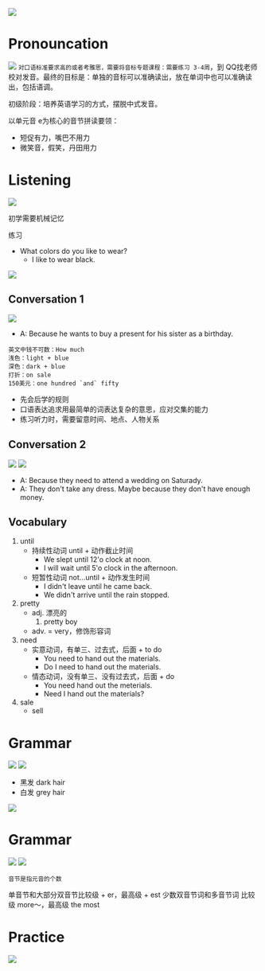 

![](./pic/1.png)

# Pronouncation
![](./pic/2.png)
`对口语标准要求高的或者考雅思，需要将音标专题课程：需要练习 3-4周`，到 QQ找老师校对发音。最终的目标是：单独的音标可以准确读出，放在单词中也可以准确读出，包括语调。

初级阶段：培养英语学习的方式，摆脱中式发音。

以单元音 e为核心的音节拼读要领：
- 短促有力，嘴巴不用力
- 微笑音，假笑，丹田用力


# Listening
![](./pic/3.png)

初学需要机械记忆

练习
- What colors do you like to wear?
    - I like to wear black.

![](./pic/4.png)

## Conversation 1
![](./pic/5.png)

- A: Because he wants to buy a present for his sister as a birthday.

```
英文中钱不可数：How much
浅色：light + blue
深色：dark + blue
打折：on sale
150美元：one hundred `and` fifty
```

- 先会后学的规则
- 口语表达追求用最简单的词表达复杂的意思，应对交集的能力
- 练习听力时，需要留意时间、地点、人物关系

## Conversation 2
![](./pic/6.png)
![](./pic/7.png)

- A: Because they need to attend a wedding on Saturady.
- A: They don't take any dress. Maybe because they don't have enough money.

## Vocabulary
1. until
    - 持续性动词 until + 动作截止时间
      - We slept until 12'o clock at noon.
      - I will wait until 5'o clock in the afternoon.
    - 短暂性动词 not...until + 动作发生时间
      - I didn't leave until he came back.
      - We didn't arrive until the rain stopped.
2. pretty   
   - adj. 漂亮的 
      1. pretty boy
   - adv. = very，修饰形容词
3. need 
   - 实意动词，有单三、过去式，后面 + to do
     - You need to hand out the materials.
     - Do I need to hand out the materials.
   - 情态动词，没有单三、没有过去式，后面 + do
     - You need hand out the meterials.
     - Need I hand out the materials?
4. sale 
   - sell

# Grammar
![](./pic/8.png)
![](./pic/9.png)

- 黑发 dark hair
- 白发 grey hair

![](./pic/10.png)

# Grammar
![](./pic/11.png)
![](./pic/12.png)

`音节是指元音的个数`

单音节和大部分双音节比较级 + er，最高级 + est
少数双音节词和多音节词 比较级 more～，最高级 the most

# Practice
![](./pic/13.png)
